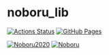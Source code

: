 # noboru_lib
[![Actions Status](https://github.com/Noboru2020/noboru_lib/workflows/verify/badge.svg)](https://github.com/Noboru2020/noboru_lib/actions)
 [![GitHub Pages](https://img.shields.io/static/v1?label=GitHub+Pages&message=+&color=brightgreen&logo=github)](https://Noboru2020.github.io/noboru_lib/) 

[![Noboru2020](https://img.shields.io/endpoint?url=https%3A%2F%2Fatcoder-badges.now.sh%2Fapi%2Fatcoder%2Fjson%2FNoboru2020)](https://atcoder.jp/users/Noboru2020)
[![Noboru](https://img.shields.io/endpoint?url=https%3A%2F%2Fatcoder-badges.now.sh%2Fapi%2Fcodeforces%2Fjson%2FNoboru)](https://codeforces.com/profile/Noboru)
